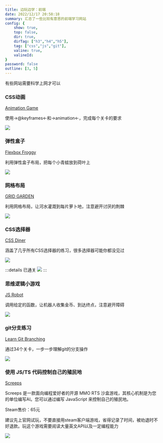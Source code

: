 ```yaml
---
title: 边玩边学：前端
date: 2022/12/17 20:58:18
summary: 汇总了一些比较有意思的前端学习网站
config: {
    show: true,
    top: false,
    dir: true,
    dirTag: ["h3","h4","h5"],
    tag: ["css","js","git"],
    valine: true,
    valineId: 
}
password: false
outline: [3, 5]
---
```


有些网站需要科学上网才可以

### CSS动画

[Animation Game](https://css-animations.io/)

使用->@keyframes<-和->animation<-，完成每个关卡的要求

<img src="https://cdn.chenyingshuang.cn/blog/other/BianWanBianXueQianDuan/1.jpg" />

### 弹性盒子

[Flexbox Froggy](https://flexboxfroggy.com/)

利用弹性盒子布局，把每个小青蛙放到荷叶上

<img src="https://cdn.chenyingshuang.cn/blog/other/BianWanBianXueQianDuan/2.jpg" />

### 网格布局

[GRID GARDEN](https://cssgridgarden.com/)

利用网格布局，让河水灌溉到每片萝卜地，注意避开讨厌的荆棘

<img src="https://cdn.chenyingshuang.cn/blog/other/BianWanBianXueQianDuan/3.jpg" />

### CSS选择器

[CSS Diner](https://flukeout.github.io/)

涵盖了几乎所有CSS选择器的练习，很多选择器可能你都没见过

<img src="https://cdn.chenyingshuang.cn/blog/other/BianWanBianXueQianDuan/4.jpg" />

:::details 已通关
<img src="https://cdn.chenyingshuang.cn/blog/other/BianWanBianXueQianDuan/8.jpg" />
:::


### 思维逻辑小游戏

[JS Robot](https://lab.reaal.me/jsrobot)

调用给定的函数，让机器人收集金币、到达终点，注意避开障碍

<img src="https://cdn.chenyingshuang.cn/blog/other/BianWanBianXueQianDuan/5.jpg" />

### git分支练习

[Learn Git Branching](https://learngitbranching.js.org/)

通过34个关卡，一步一步理解git的分支操作

<img src="https://cdn.chenyingshuang.cn/blog/other/BianWanBianXueQianDuan/6.jpg" />

### 使用 JS/TS 代码控制自己的殖民地

[Screeps](https://screeps.com/)

Screeps 是一款面向编程爱好者的开源 MMO RTS 沙盒游戏，其核心机制是为您的单位编写AI。您可以通过编写 JavaScript 来控制自己的殖民地。

Steam售价：65元

建议先上官网试玩，不要直接用steam客户端游戏，省得记录了时间，被劝退时不好退款。玩这个游戏需要阅读大量英文API以及一定编程能力

<img src="https://cdn.chenyingshuang.cn/blog/other/BianWanBianXueQianDuan/7.jpg" />